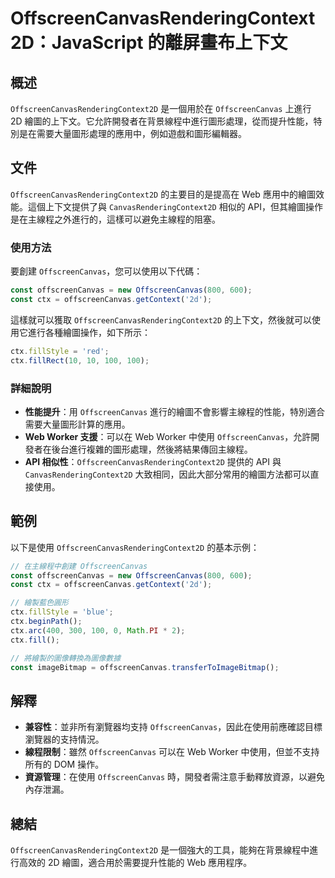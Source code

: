 <!--
Meta Description: # OffscreenCanvasRenderingContext2D：JavaScript 的離屏畫布上下文 ## 概述 `OffscreenCanvasRenderingContext2D` 是一個用於在 `OffscreenCanvas` 上進行 2D 繪圖的上下文。它允許開發者在背景線程中進...
Meta Keywords: offscreencanvas, ctx, offscreencanvasrenderingcontext2d, web, const
-->

# OffscreenCanvasRenderingContext2D：JavaScript 的離屏畫布上下文

## 概述
`OffscreenCanvasRenderingContext2D` 是一個用於在 `OffscreenCanvas` 上進行 2D 繪圖的上下文。它允許開發者在背景線程中進行圖形處理，從而提升性能，特別是在需要大量圖形處理的應用中，例如遊戲和圖形編輯器。

## 文件
`OffscreenCanvasRenderingContext2D` 的主要目的是提高在 Web 應用中的繪圖效能。這個上下文提供了與 `CanvasRenderingContext2D` 相似的 API，但其繪圖操作是在主線程之外進行的，這樣可以避免主線程的阻塞。

### 使用方法
要創建 `OffscreenCanvas`，您可以使用以下代碼：

```javascript
const offscreenCanvas = new OffscreenCanvas(800, 600);
const ctx = offscreenCanvas.getContext('2d');
```

這樣就可以獲取 `OffscreenCanvasRenderingContext2D` 的上下文，然後就可以使用它進行各種繪圖操作，如下所示：

```javascript
ctx.fillStyle = 'red';
ctx.fillRect(10, 10, 100, 100);
```

### 詳細說明
- **性能提升**：用 `OffscreenCanvas` 進行的繪圖不會影響主線程的性能，特別適合需要大量圖形計算的應用。
- **Web Worker 支援**：可以在 Web Worker 中使用 `OffscreenCanvas`，允許開發者在後台進行複雜的圖形處理，然後將結果傳回主線程。
- **API 相似性**：`OffscreenCanvasRenderingContext2D` 提供的 API 與 `CanvasRenderingContext2D` 大致相同，因此大部分常用的繪圖方法都可以直接使用。

## 範例
以下是使用 `OffscreenCanvasRenderingContext2D` 的基本示例：

```javascript
// 在主線程中創建 OffscreenCanvas
const offscreenCanvas = new OffscreenCanvas(800, 600);
const ctx = offscreenCanvas.getContext('2d');

// 繪製藍色圓形
ctx.fillStyle = 'blue';
ctx.beginPath();
ctx.arc(400, 300, 100, 0, Math.PI * 2);
ctx.fill();

// 將繪製的圖像轉換為圖像數據
const imageBitmap = offscreenCanvas.transferToImageBitmap();
```

## 解釋
- **兼容性**：並非所有瀏覽器均支持 `OffscreenCanvas`，因此在使用前應確認目標瀏覽器的支持情況。
- **線程限制**：雖然 `OffscreenCanvas` 可以在 Web Worker 中使用，但並不支持所有的 DOM 操作。
- **資源管理**：在使用 `OffscreenCanvas` 時，開發者需注意手動釋放資源，以避免內存泄漏。

## 總結
`OffscreenCanvasRenderingContext2D` 是一個強大的工具，能夠在背景線程中進行高效的 2D 繪圖，適合用於需要提升性能的 Web 應用程序。